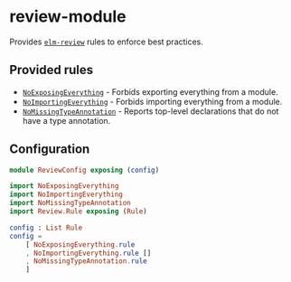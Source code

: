# review-module

Provides [`elm-review`](https://package.elm-lang.org/packages/jfmengels/elm-review/latest/) rules to enforce best practices.


## Provided rules

- [`NoExposingEverything`](https://package.elm-lang.org/packages/jfmengels/review-module/1.0.0/NoExposingEverything) - Forbids exporting everything from a module.
- [`NoImportingEverything`](https://package.elm-lang.org/packages/jfmengels/review-module/1.0.0/NoImportingEverything) - Forbids importing everything from a module.
- [`NoMissingTypeAnnotation`](https://package.elm-lang.org/packages/jfmengels/review-module/1.0.0/NoMissingTypeAnnotation) - Reports top-level declarations that do not have a type annotation.


## Configuration

```elm
module ReviewConfig exposing (config)

import NoExposingEverything
import NoImportingEverything
import NoMissingTypeAnnotation
import Review.Rule exposing (Rule)

config : List Rule
config =
    [ NoExposingEverything.rule
    , NoImportingEverything.rule []
    , NoMissingTypeAnnotation.rule
    ]
```
